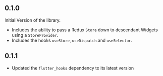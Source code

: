 ## 0.1.0

Initial Version of the library.

* Includes the ability to pass a Redux `Store` down to descendant Widgets using a `StoreProvider`.
* Includes the hooks `useStore`, `useDispatch` and `useSelector`.

## 0.1.1

* Updated the `flutter_hooks` dependency to its latest version
